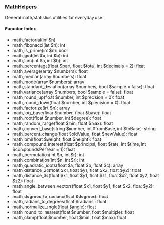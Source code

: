 ### MathHelpers

General math/statistics utilities for everyday use.

#### Function Index

- math_factorial(int $n)
- math_fibonacci(int $n): int
- math_is_prime(int $n): bool
- math_gcd(int $a, int $b): int
- math_lcm(int $a, int $b): int
- math_percentage(float $part, float $total, int $decimals = 2): float
- math_average(array $numbers): float
- math_median(array $numbers): float
- math_mode(array $numbers): array
- math_standard_deviation(array $numbers, bool $sample = false): float
- math_variance(array $numbers, bool $sample = false): float
- math_round_up(float $number, int $precision = 0): float
- math_round_down(float $number, int $precision = 0): float
- math_factorize(int $n): array
- math_log_base(float $number, float $base): float
- math_root(float $number, int $degree): float
- math_random_range(float $min, float $max): float
- math_convert_base(string $number, int $fromBase, int $toBase): string
- math_percent_change(float $oldValue, float $newValue): float
- math_bmi(float $weight, float $height): float
- math_compound_interest(float $principal, float $rate, int $time, int $compoundsPerYear = 1): float
- math_permutation(int $n, int $r): int
- math_combination(int $n, int $r): int
- math_quadratic_roots(float $a, float $b, float $c): array
- math_distance_2d(float $x1, float $y1, float $x2, float $y2): float
- math_distance_3d(float $x1, float $y1, float $z1, float $x2, float $y2, float $z2): float
- math_angle_between_vectors(float $x1, float $y1, float $x2, float $y2): float
- math_degrees_to_radians(float $degrees): float
- math_radians_to_degrees(float $radians): float
- math_normalize_angle(float $angle): float
- math_round_to_nearest(float $number, float $multiple): float
- math_clamp(float $number, float $min, float $max): float


